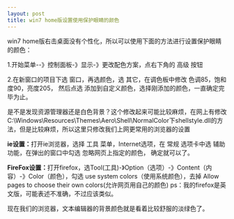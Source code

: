 ```yaml
---
layout: post
title: win7 home版设置使用保护眼睛的颜色
---
```


win7 home版右击桌面没有个性化，所以可以使用下面的方法进行设置保护眼睛的颜色：

1.开始菜单--》控制面板-》显示-》更改配色方案，点右下角的 高级 按钮

2.在新窗口的项目下选  窗口，再选颜色，选 其它，在调色板中修改 色调85，饱和度90，亮度205， 然后点选  添加到自定义颜色，选择刚添加的颜色，一直确定完毕为止。

是不是发现资源管理器还是白色背景？这个修改起来可能比较麻烦，在网上有修改C:\Windows\Resources\Themes\Aero\Shell\NormalColor下shellstyle.dll的方法，但是比较麻烦，所以这里只修改我们上网更常用的浏览器的设置

<strong>ie设置：</strong>打开ie浏览器，选择 工具 菜单，Internet选项，在 常规 选项卡中选 辅助功能，在弹出的窗口中勾选 忽略网页上指定的颜色， 确定就可以了。

<strong>FireFox设置：</strong>打开firefox，选Tool(工具)-》Option（选项）-》Content（内容）-》Color（颜色），勾选 use system colors（使用系统颜色），去掉 Allow pages to choose their own colors(允许网页用自己的颜色)
ps：我的firefox是英文版，可能表述不准确，不过应该类似。

现在我们的浏览器，文本编辑器的背景颜色就是看着比较舒服的淡绿色了。
